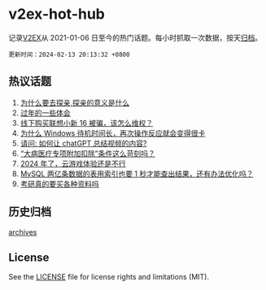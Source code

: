# v2ex-hot-hub

 记录[V2EX](https://www.v2ex.com/)从 2021-01-06 日至今的热门话题。每小时抓取一次数据，按天[归档](archives)。

`更新时间：2024-02-13 20:13:32 +0800`

## 热议话题

1. [为什么要去探亲,探亲的意义是什么](https://www.v2ex.com/t/1015457)
1. [过年的一些体会](https://www.v2ex.com/t/1015439)
1. [线下购买联想小新 16 被骗，该怎么维权？](https://www.v2ex.com/t/1015462)
1. [为什么 Windows 待机时间长，再次操作反应就会变得很卡](https://www.v2ex.com/t/1015452)
1. [请问: 如何让 chatGPT 总结视频的内容?](https://www.v2ex.com/t/1015459)
1. [“大病医疗专项附加扣除”条件这么苛刻吗？](https://www.v2ex.com/t/1015476)
1. [2024 年了，云游戏体验还是不行](https://www.v2ex.com/t/1015449)
1. [MySQL 两亿条数据的表用索引也要 1 秒才能查出结果，还有办法优化吗？](https://www.v2ex.com/t/1015507)
1. [考研真的要买各种资料吗](https://www.v2ex.com/t/1015488)

## 历史归档

[archives](archives)

## License

See the [LICENSE](LICENSE) file for license rights and limitations (MIT).
